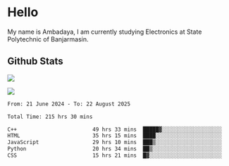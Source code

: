 # Hello

My name is Ambadaya, I am currently studying Electronics at State Polytechnic of Banjarmasin.

## Github Stats
![](https://komarev.com/ghpvc/?username=vorkey&color=41B883&style=for-the-badge)

![](https://readme-stat-vorkey.vercel.app/api/top-langs/?username=vorkey&theme=vue-dark&count_private=true&langs_count=6&size_weight=0.75&count_weight=0.25&layout=compact)

<!-- 
- 👯 I’m looking to collaborate on ... 
- 🤔 I’m looking for help with ...
- 💬 Ask me about ...
- 📫 How to reach me: ...
- 😄 Pronouns: ...
- ⚡ Fun fact: ... -->

<!--START_SECTION:waka-->

```txt
From: 21 June 2024 - To: 22 August 2025

Total Time: 215 hrs 30 mins

C++                        49 hrs 33 mins  █████▓░░░░░░░░░░░░░░░░░░░   22.73 %
HTML                       35 hrs 15 mins  ████░░░░░░░░░░░░░░░░░░░░░   16.17 %
JavaScript                 29 hrs 10 mins  ███▒░░░░░░░░░░░░░░░░░░░░░   13.37 %
Python                     20 hrs 34 mins  ██▒░░░░░░░░░░░░░░░░░░░░░░   09.43 %
CSS                        15 hrs 21 mins  █▓░░░░░░░░░░░░░░░░░░░░░░░   07.04 %
```

<!--END_SECTION:waka-->
